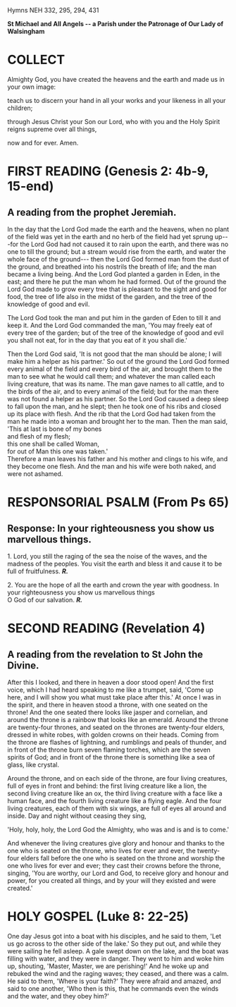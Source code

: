 Hymns NEH 332, 295, 294, 431

**St Michael and All Angels -- a Parish under the Patronage of Our Lady
of Walsingham**

# COLLECT

Almighty God, you have created the heavens and the earth
and made us in your own image:

teach us to discern your hand in all your works and your likeness in all
your children;

through Jesus Christ your Son our Lord, who with you and the Holy Spirit
reigns supreme over all things,

now and for ever. Amen.

# FIRST READING (Genesis 2: 4b-9, 15-end)

## A reading from the prophet Jeremiah.

In the day that the Lord God made the earth and the heavens, when no
plant of the field was yet in the earth and no herb of the field had yet
sprung up---for the Lord God had not caused it to rain upon the earth,
and there was no one to till the ground; but a stream would rise from
the earth, and water the whole face of the ground--- then the Lord God
formed man from the dust of the ground, and breathed into his nostrils
the breath of life; and the man became a living being. And the Lord God
planted a garden in Eden, in the east; and there he put the man whom he
had formed. Out of the ground the Lord God made to grow every tree that
is pleasant to the sight and good for food, the tree of life also in the
midst of the garden, and the tree of the knowledge of good and evil.

The Lord God took the man and put him in the garden of Eden to till it
and keep it. And the Lord God commanded the man, 'You may freely eat of
every tree of the garden; but of the tree of the knowledge of good and
evil you shall not eat, for in the day that you eat of it you shall
die.'

Then the Lord God said, 'It is not good that the man should be alone; I
will make him a helper as his partner.' So out of the ground
the Lord God formed every animal of the field and every bird of the air,
and brought them to the man to see what he would call them; and whatever
the man called each living creature, that was its name. The man gave
names to all cattle, and to the birds of the air, and to every animal of
the field; but for the man there was not found a helper as his
partner. So the Lord God caused a deep sleep to fall upon the man, and
he slept; then he took one of his ribs and closed up its place with
flesh. And the rib that the Lord God had taken from the man he made into
a woman and brought her to the man. Then the man said,\
'This at last is bone of my bones\
   and flesh of my flesh;\
this one shall be called Woman,\
   for out of Man this one was taken.'\
Therefore a man leaves his father and his mother and clings to his wife,
and they become one flesh. And the man and his wife were both naked, and
were not ashamed.

# RESPONSORIAL PSALM (From Ps 65)

## Response: In your righteousness you show us marvellous things.

1\. Lord, you still the raging of the sea
the noise of the waves, and the madness of the peoples.
You visit the earth and bless it
and cause it to be full of fruitfulness. ***R.***

2\. You are the hope of all the earth
and crown the year with goodness.
In your righteousness you show us marvellous things\
O God of our salvation. ***R.***

# SECOND READING (Revelation 4)

## A reading from the revelation to St John the Divine.

After this I looked, and there in heaven a door stood open! And the
first voice, which I had heard speaking to me like a trumpet, said,
'Come up here, and I will show you what must take place after this.' At
once I was in the spirit, and there in heaven stood a throne, with one
seated on the throne! And the one seated there looks like jasper and
cornelian, and around the throne is a rainbow that looks like an
emerald. Around the throne are twenty-four thrones, and seated on the
thrones are twenty-four elders, dressed in white robes, with golden
crowns on their heads. Coming from the throne are flashes of lightning,
and rumblings and peals of thunder, and in front of the throne burn
seven flaming torches, which are the seven spirits of God; and in front
of the throne there is something like a sea of glass, like crystal.

Around the throne, and on each side of the throne, are four living
creatures, full of eyes in front and behind: the first living creature
like a lion, the second living creature like an ox, the third living
creature with a face like a human face, and the fourth living creature
like a flying eagle. And the four living creatures, each of them with
six wings, are full of eyes all around and inside. Day and night without
ceasing they sing,

'Holy, holy, holy, the Lord God the Almighty, who was and is and is to
come.'

And whenever the living creatures give glory and honour and thanks to
the one who is seated on the throne, who lives for ever and ever, the
twenty-four elders fall before the one who is seated on the throne and
worship the one who lives for ever and ever; they cast their crowns
before the throne, singing, 'You are worthy, our Lord and God, to
receive glory and honour and power, for you created all things, and by
your will they existed and were created.'

# HOLY GOSPEL (Luke 8: 22-25)

One day Jesus got into a boat with his disciples, and he said to them,
'Let us go across to the other side of the lake.' So they put out, and
while they were sailing he fell asleep. A gale swept down on the lake,
and the boat was filling with water, and they were in danger. They went
to him and woke him up, shouting, 'Master, Master, we are perishing!'
And he woke up and rebuked the wind and the raging waves; they ceased,
and there was a calm. He said to them, 'Where is your faith?' They were
afraid and amazed, and said to one another, 'Who then is this, that he
commands even the winds and the water, and they obey him?'

